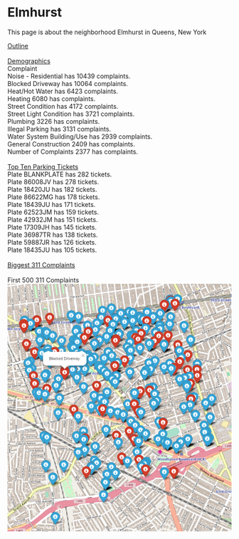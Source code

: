 <h1> Elmhurst </h1>
<p> This page is about the neighborhood Elmhurst in Queens, New York </p>

[Outline](https://github.com/Kereeeh/MHC353//blob/master/outlineElmhurst.geojson)<br /><br />
[Demographics](https://github.com/Kereeeh/MHC353//blob/master/demographicsElmhurst.pdf)<br />
Complaint<br />
Noise - Residential has 10439 complaints. <br/>
Blocked Driveway has 10064 complaints. <br/>
Heat/Hot Water has 6423 complaints. <br/>
Heating 6080 has complaints. <br/>
Street Condition has 4172 complaints. <br/>
Street Light Condition has 3721 complaints. <br/>
Plumbing 3226 has complaints. <br/>
Illegal Parking has 3131 complaints. <br/>
Water System Building/Use has 2939 complaints. <br/>
General Construction 2409 has complaints. <br/>
Number of Complaints 2377 has complaints. <br/><br />
[Top Ten Parking Tickets](https://github.com/Kereeeh/MHC353//blob/master/ticketsElmhurst.py)<br />
Plate BLANKPLATE has 282 tickets. <br />
Plate 86008JV has 278 tickets. <br />
Plate 18420JU has 182 tickets. <br />
Plate 86622MG has 178 tickets. <br />
Plate 18439JU has 171 tickets. <br />
Plate 62523JM has 159 tickets. <br />
Plate 42932JM has 151 tickets. <br />
Plate 17309JH has 145 tickets. <br />
Plate 36987TR has 138 tickets. <br />
Plate 59887JR has 126 tickets. <br />
Plate 18435JU has 105 tickets. <br /><br />
[Biggest 311 Complaints](https://github.com/Kereeeh/MHC353//blob/master/complaintsElmhurst.py)<br /><br />
First 500 311 Complaints
![First 500 311 Complaints](https://raw.githubusercontent.com/Kereeeh/MHC353/master/mapComplaintElmhurst.png)<br />
